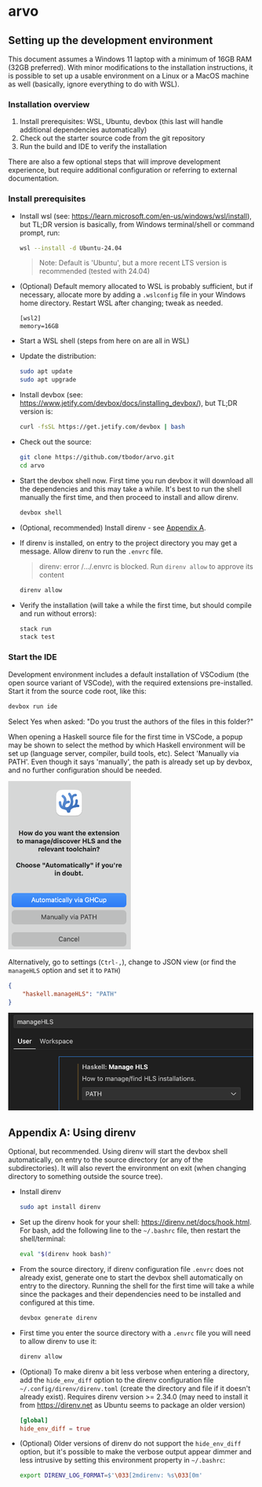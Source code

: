 # arvo


## Setting up the development environment

This document assumes a Windows 11 laptop with a minimum of 16GB RAM (32GB preferred). With minor modifications to
the installation instructions, it is possible to set up a usable environment on a Linux or a MacOS machine as well
(basically, ignore everything to do with WSL).

### Installation overview

1. Install prerequisites: WSL, Ubuntu, devbox (this last will handle additional dependencies automatically)
2. Check out the starter source code from the git repository
3. Run the build and IDE to verify the installation

There are also a few optional steps that will improve development experience, but require additional configuration 
or referring to external documentation.


### Install prerequisites

- Install wsl (see: https://learn.microsoft.com/en-us/windows/wsl/install), but TL;DR version is basically, from
  Windows terminal/shell or command prompt, run:
  ```bash
  wsl --install -d Ubuntu-24.04
  ```
  
  > Note: Default is 'Ubuntu', but a more recent LTS version is recommended (tested with 24.04)

- (Optional) Default memory allocated to WSL is probably sufficient, but if necessary, allocate more by adding
  a `.wslconfig` file in your Windows home directory. Restart WSL after changing; tweak as needed.
  ```
  [wsl2]
  memory=16GB
  ```

- Start a WSL shell (steps from here on are all in WSL)

- Update the distribution:
  ```bash
  sudo apt update
  sudo apt upgrade
  ```
  
- Install devbox (see: https://www.jetify.com/devbox/docs/installing_devbox/), but TL;DR version is:
  ```bash
  curl -fsSL https://get.jetify.com/devbox | bash
  ```
 
- Check out the source:
  ```bash
  git clone https://github.com/tbodor/arvo.git
  cd arvo
  ```

- Start the devbox shell now. First time you run devbox it will download all
  the dependencies and this may take a while. It's best to run the shell
  manually the first time, and then proceed to install and allow direnv.
  ```bash
  devbox shell
  ```

- (Optional, recommended) Install direnv - see [Appendix A](#appendix-a-using-direnv).

- If direnv is installed, on entry to the project directory you may get a message. Allow direnv to run the `.envrc` file.
  > direnv: error /.../.envrc is blocked. Run `direnv allow` to approve its content
  ```bash
  direnv allow
  ```

- Verify the installation (will take a while the first time, but should compile and run without errors):
  ```bash
  stack run
  stack test
  ```

### Start the IDE

Development environment includes a default installation of VSCodium (the open source variant of VSCode), with the
required extensions pre-installed. Start it from the source code root, like this:

```bash
devbox run ide
```

Select Yes when asked: "Do you trust the authors of the files in this folder?"

When opening a Haskell source file for the first time in VSCode, a popup may be shown to select the method by which
Haskell environment will be set up (language server, compiler, build tools, etc). Select 'Manually via PATH'. Even
though it says 'manually', the path is already set up by devbox, and no further configuration should be needed.

<img src="docs/haskell-popup.png" width="250">

Alternatively, go to settings (`Ctrl-,`), change to JSON view (or find the `manageHLS` option and set it to `PATH`)
```json
{
    "haskell.manageHLS": "PATH"
}
```

<img src="docs/hls-setting.png" width="500">



## Appendix A: Using direnv

Optional, but recommended. Using direnv will start the devbox shell automatically, on entry to the source
directory (or any of the subdirectories). It will also revert the environment on exit (when changing directory to
something outside the source tree).

- Install direnv
  ```bash
  sudo apt install direnv
  ```

- Set up the direnv hook for your shell: https://direnv.net/docs/hook.html. For bash, add the following line to the
  `~/.bashrc` file, then restart the shell/terminal:
  ```bash
  eval "$(direnv hook bash)"
  ```

- From the source directory, if direnv configuration file `.envrc` does not already exist, generate one to start the
  devbox shell automatically on entry to the directory. Running the shell for the first time will take a while since
  the packages and their dependencies need to be installed and configured at this time.
  ```bash
  devbox generate direnv
  ```

- First time you enter the source directory with a `.envrc` file you will need to allow direnv to use it:
  ```bash
  direnv allow
  ```

- (Optional) To make direnv a bit less verbose when entering a directory, add the `hide_env_diff` option to the direnv
  configuration file `~/.config/direnv/direnv.toml` (create the directory and file if it doesn't already exist).
  Requires direnv version >= 2.34.0 (may need to install it from https://direnv.net as Ubuntu seems to package an older
  version)
  ```toml
  [global]
  hide_env_diff = true
  ```

- (Optional) Older versions of direnv do not support the `hide_env_diff` option, but it's possible to make the verbose
output appear dimmer and less intrusive by setting this environment property in `~/.bashrc`:
  ```bash
  export DIRENV_LOG_FORMAT=$'\033[2mdirenv: %s\033[0m'
  ```


<!-- vim: set tw=120: -->
